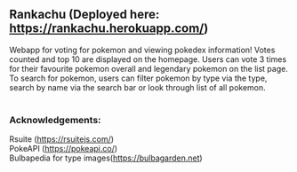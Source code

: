 
## Rankachu (Deployed here: https://rankachu.herokuapp.com/)

Webapp for voting for pokemon and viewing pokedex information! Votes counted and top 10 are displayed on the homepage.
Users can vote 3 times for their favourite pokemon overall and legendary pokemon on the list page. To search for pokemon, users can
filter pokemon by type via the type, search by name via the search bar or look through list of all pokemon.<br/><br/>
### Acknowledgements:
Rsuite (https://rsuitejs.com/)<br />
PokeAPI (https://pokeapi.co/)<br />
Bulbapedia for type images(https://bulbagarden.net) <br/>
